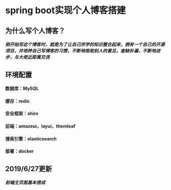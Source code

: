 # spring boot实现个人博客搭建
## 为什么写个人博客？
##### 刚开始写这个博客时，就是为了让自己所学的知识整合起来，拥有一个自己的开源项目，并培养自己写博客的习惯，不断地吸取别人的意见，查缺补漏，不断地进步，与大佬近距离交流
## 环境配置
#### 数据库：MySQL
#### 缓存：redis
#### 安全框架：shiro
#### 前端：amazeui，layui，themleaf
#### 搜索引擎：elasticsearch
#### 部署：docker
## 2019/6/27更新
##### 前端主页面基本搭成

